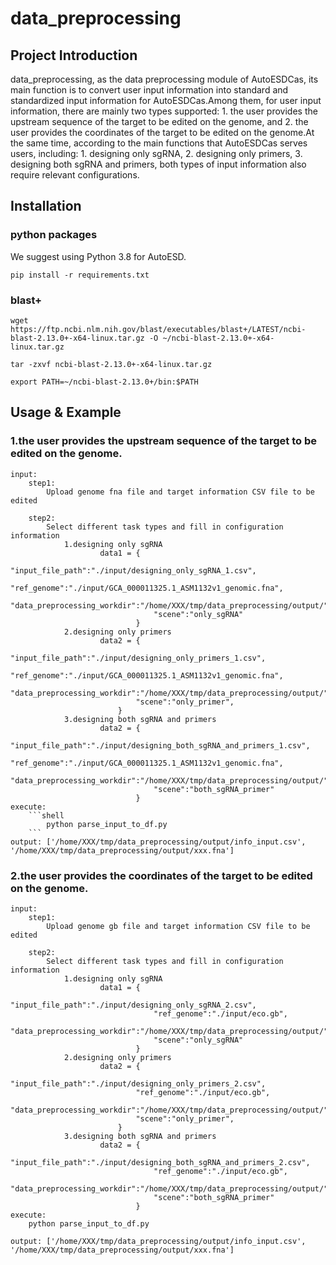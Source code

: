   
# data_preprocessing

## Project Introduction  
data_preprocessing, as the data preprocessing module of AutoESDCas, its main function is to convert user input information into standard and standardized input information for AutoESDCas.Among them, for user input information, there are mainly two types supported: 1. the user provides the upstream sequence of the target to be edited on the genome, and 2. the user provides the coordinates of the target to be edited on the genome.At the same time, according to the main functions that AutoESDCas serves users, including: 1. designing only sgRNA, 2. designing only primers, 3. designing both sgRNA and primers, both types of input information also require relevant configurations.


## Installation


### python packages
We suggest using Python 3.8 for AutoESD.

```shell
pip install -r requirements.txt

```

### blast+
```shell
wget https://ftp.ncbi.nlm.nih.gov/blast/executables/blast+/LATEST/ncbi-blast-2.13.0+-x64-linux.tar.gz -O ~/ncbi-blast-2.13.0+-x64-linux.tar.gz

tar -zxvf ncbi-blast-2.13.0+-x64-linux.tar.gz

export PATH=~/ncbi-blast-2.13.0+/bin:$PATH

```


## Usage & Example

### 1.the user provides the upstream sequence of the target to be edited on the genome.

    input:
        step1:
            Upload genome fna file and target information CSV file to be edited

        step2:
            Select different task types and fill in configuration information
                1.designing only sgRNA
                        data1 = {
                                    "input_file_path":"./input/designing_only_sgRNA_1.csv",
                                    "ref_genome":"./input/GCA_000011325.1_ASM1132v1_genomic.fna",
                                    "data_preprocessing_workdir":"/home/XXX/tmp/data_preprocessing/output/",
                                    "scene":"only_sgRNA"
                                }
                2.designing only primers
                        data2 = {  
                                "input_file_path":"./input/designing_only_primers_1.csv",
                                "ref_genome":"./input/GCA_000011325.1_ASM1132v1_genomic.fna",
                                "data_preprocessing_workdir":"/home/XXX/tmp/data_preprocessing/output/",
                                "scene":"only_primer",  
                            }
                3.designing both sgRNA and primers
                        data2 = {
                                    "input_file_path":"./input/designing_both_sgRNA_and_primers_1.csv",
                                    "ref_genome":"./input/GCA_000011325.1_ASM1132v1_genomic.fna",
                                    "data_preprocessing_workdir":"/home/XXX/tmp/data_preprocessing/output/",
                                    "scene":"both_sgRNA_primer"
                                }
    execute: 
        ```shell
            python parse_input_to_df.py 
        ```
    output: ['/home/XXX/tmp/data_preprocessing/output/info_input.csv', '/home/XXX/tmp/data_preprocessing/output/xxx.fna']

### 2.the user provides the coordinates of the target to be edited on the genome.

    input:
        step1:
            Upload genome gb file and target information CSV file to be edited

        step2:
            Select different task types and fill in configuration information
                1.designing only sgRNA
                        data1 = {
                                    "input_file_path":"./input/designing_only_sgRNA_2.csv",
                                    "ref_genome":"./input/eco.gb",
                                    "data_preprocessing_workdir":"/home/XXX/tmp/data_preprocessing/output/",
                                    "scene":"only_sgRNA"
                                }
                2.designing only primers
                        data2 = {  
                                "input_file_path":"./input/designing_only_primers_2.csv",
                                "ref_genome":"./input/eco.gb",
                                "data_preprocessing_workdir":"/home/XXX/tmp/data_preprocessing/output/",
                                "scene":"only_primer",  
                            }
                3.designing both sgRNA and primers
                        data2 = {
                                    "input_file_path":"./input/designing_both_sgRNA_and_primers_2.csv",
                                    "ref_genome":"./input/eco.gb",
                                    "data_preprocessing_workdir":"/home/XXX/tmp/data_preprocessing/output/",
                                    "scene":"both_sgRNA_primer"
                                }
    execute:
        python parse_input_to_df.py 

    output: ['/home/XXX/tmp/data_preprocessing/output/info_input.csv', '/home/XXX/tmp/data_preprocessing/output/xxx.fna']

